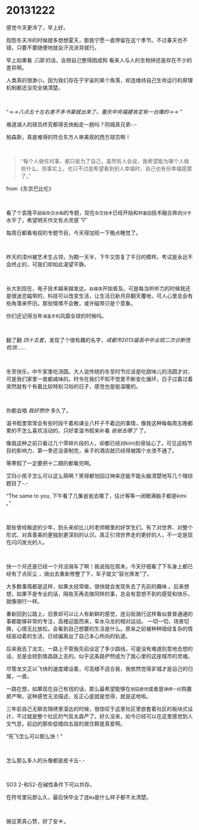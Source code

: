 # 20131222

感觉今天更冷了，早上好。

抱怨冬天冷的时候就多想想夏天，那我宁愿一直停留在这个季节。不过春天也不错，只要不要随便地就会汗流浃背就行。

早上如果看 *三国* 的话，会把自己整得困成狗 看来人与人的生物钟还是存在不少的差异啊。

人类真的很渺小。因为我们存在于宇宙的某个角落，却连维持自己生命运行的原理机制都还没完全搞清楚。

<br/>

“→_→八点五十左右差不多书豪就出来了。重庆中央福建肯定有一台播的→_→ ”

难道湖人的球员终究都得去快船走一趟吗？同城真兄弟-.-

帕森斯，真是难得的符合东方人审美观的西方球员啊！

<br/>

> “每个人做任何事，都只是为了自己，虽然有人会说，我希望能为哪个人做些什么，但事实上，也只不过是希望看到别人幸福时，自己也有份幸福感罢了。”

from《东京巴比伦》

<br/>

看了个袁隆平`超级杂交水稻`的专题，现在`杂交技术`已经开始和`转基因`技术融合奔向`分子`水平了，希望明天作文有点灵感ˇ▽ˇ

每周日都看电视的专题节目，今天得加班一下晚点睡觉了。

<br/>

昨天的漳州被艺术生占领，为期一天半，下午又恢复了平日的模样。考试是永远不会终止的，可我们却如此渴望平静。

<br/>

长大到现在，电子技术越来越发达，`自媒体`开始普及。可是每当听听力的时候我还是很迷恋磁带的，科技可以改变生活，让生活日新月异翻天覆地，可人心里总会有些角落来怀旧。那些情愫不会散，或许磁带只是个意象。

你们还记得当年`滑盖手机`风靡全球的时候吗。

<br/>

翻了翻 *四十五套*，发现了个很有趣的名字，*成都市2013届高中毕业班二次诊断性检测*……

<br/>

冬至快乐，中午家里吃汤圆。大人说传统的冬至时节应该是吃甜味儿的汤圆才对，可是我们家里一直都咸味的。时令在我们不知不觉里不断变化循环，日子过着过着突然就有个有着比较特别习俗的日子，感觉也是挺温暖的。

<br/>

你都会唱 *我好想你* 多久了。

温书假里常常会有些时段干着和课业八杆子不着边的事情，像我这种每每周五晚都累的不怎么喜欢活动的，只好拿温书假来补看 *爸爸去哪了* 了。

像我这种之前只看过几个零碎片段的人，却都已经对kimi刻骨铭心了。可见这档节目的影响力，第一季还没录制完，亲子的酒店就已经得被围个水泄不通了。

等寒假了一定要把十二期的都看完啊。

艾玛小孩子怎么可以这么萌啊？笑得都怕回过神来还能不能头脑清楚地写几个理综题目了-.-

“The same to you, 下午看了几集爸爸去哪了，估计等等一闭眼满脑子都是kimi 。”

<br/>

那些曾经叛逆的少年，到头来却比儿时老师眼里的好学生们，有了对世界、对整个形式、对真善美的更独到更深刻的认识。真正引领世界走的更好的人，不一定是现在闪闪发光的人。

<br/>

快一个月还是已经一个月没骑车了啊！我说指在周末，今天仔细看了下车身上都已经有了点灰尘 ，骑出去重新修整了下，车子就又“容光焕发”了。

大多数事情都是这样，如果太经常做，很快就会发现失去了先前的趣味 。后来想想，如果不是专业的话，隔些天再去做同样的事，总会有意想不到的感受和快乐，就像骑行一样。

重新回到公路上，旧景却可以让人有新鲜的感觉，连沿街骑行这样看似普普通通的事都能够非常的专注，高楼迎面而来，车水马龙的相对运动。 一切一切，场景切换，心情无比放松，会看到自己想要的生活是什么。原来之前被种种错综复杂的情结驱动着的生活，已经偏离出了自己本心所向的轨道。

后来我去了龙文，一路上不管我先前设定了多少路线，可是没有难道刻意地去想的话，总是会绕到南昌路上去的。似乎这条路俨然成为了我心里的这座城市的灵魂。

尽管龙文正以飞快的速度建设着，可高楼不适合我，我依然觉得芗城才是自己的归属，一直。

一路在想，如果现在自己有钱的话，那么最希望能够在`丽园君悦`或者是`锦绣一纺`购置房产啊，这种感觉无法描述，反正心底就是觉得，就是这地啦。

三年前自己无聊去锦绣里溜达的时候，很惊叹于这里社区里嵌套着社区的板块式设计，不过就是整个社区的气氛太森严了。好久没来，如今已经可以在这里感觉到人文气息，前边的那些低矮四五层的居住群是真爱啊。

“死飞怎么可以那么快！”

<br/>

怎么那么多人的头像都是皮卡丘-.-

<br/>

SO3 2-和S2-在碱性条件下可以共存。

在符号里玩那么久，最后快毕业了连`Na`是什么样子都不太清楚。

<br/>

豌豆荚真心赞，好了安☀️。